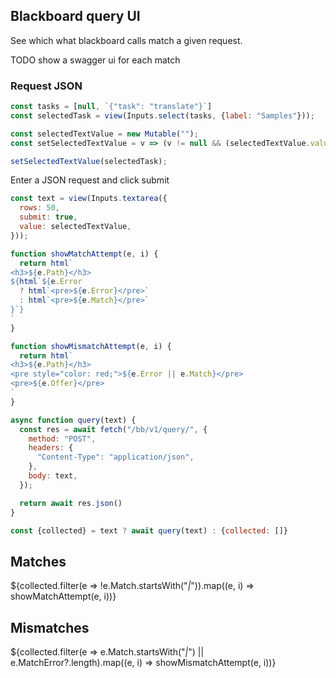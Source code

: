 ## Blackboard query UI

See which what blackboard calls match a given request.

TODO show a swagger ui for each match

### Request JSON

```js
const tasks = [null, `{"task": "translate"}`]
const selectedTask = view(Inputs.select(tasks, {label: "Samples"}));
```

```js
const selectedTextValue = new Mutable("");
const setSelectedTextValue = v => (v != null && (selectedTextValue.value = v));
```

```js
setSelectedTextValue(selectedTask);
```

Enter a JSON request and click submit

```js
const text = view(Inputs.textarea({
  rows: 50,
  submit: true,
  value: selectedTextValue,
}));
```

```js
function showMatchAttempt(e, i) {
  return html`
<h3>${e.Path}</h3>
${html`${e.Error
  ? html`<pre>${e.Error}</pre>`
  : html`<pre>${e.Match}</pre>`
}`}
`
}

function showMismatchAttempt(e, i) {
  return html`
<h3>${e.Path}</h3>
<pre style="color: red;">${e.Error || e.Match}</pre>
<pre>${e.Offer}</pre>
`
}

async function query(text) {
  const res = await fetch("/bb/v1/query/", {
    method: "POST",
    headers: {
      "Content-Type": "application/json",
    },
    body: text,
  });

  return await res.json()
}
```

```js
const {collected} = text ? await query(text) : {collected: []}
```

## Matches

${collected.filter(e => !e.Match.startsWith("_|_")).map((e, i) => showMatchAttempt(e, i))}

## Mismatches

${collected.filter(e => e.Match.startsWith("_|_") || e.MatchError?.length).map((e, i) => showMismatchAttempt(e, i))}
